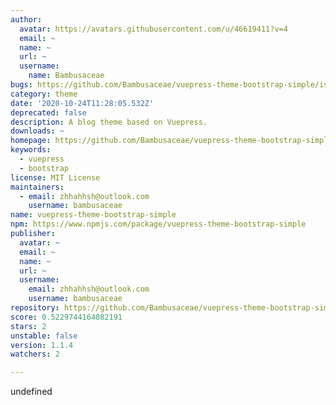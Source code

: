 ```yaml
---
author:
  avatar: https://avatars.githubusercontent.com/u/46619411?v=4
  email: ~
  name: ~
  url: ~
  username:
    name: Bambusaceae
bugs: https://github.com/Bambusaceae/vuepress-theme-bootstrap-simple/issues
category: theme
date: '2020-10-24T11:28:05.532Z'
deprecated: false
description: A blog theme based on Vuepress.
downloads: ~
homepage: https://github.com/Bambusaceae/vuepress-theme-bootstrap-simple#readme
keywords:
  - vuepress
  - bootstrap
license: MIT License
maintainers:
  - email: zhhahhsh@outlook.com
    username: bambusaceae
name: vuepress-theme-bootstrap-simple
npm: https://www.npmjs.com/package/vuepress-theme-bootstrap-simple
publisher:
  avatar: ~
  email: ~
  name: ~
  url: ~
  username:
    email: zhhahhsh@outlook.com
    username: bambusaceae
repository: https://github.com/Bambusaceae/vuepress-theme-bootstrap-simple
score: 0.5229744164082191
stars: 2
unstable: false
version: 1.1.4
watchers: 2

---
```


undefined